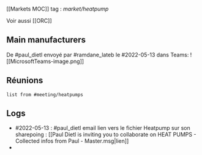 [[Markets MOC]]
tag : *market/heatpump*

Voir aussi [[ORC]]

## Main manufacturers

De #paul_dietl  envoyé par #ramdane_lateb  le #2022-05-13 dans Teams:
![[MicrosoftTeams-image.png]]

## Réunions

```dataview
list from #meeting/heatpumps
```

## Logs

- #2022-05-13 : #paul_dietl email lien vers le fichier Heatpump sur son sharepoing : [[Paul Dietl is inviting you to collaborate on HEAT PUMPS - Collected infos from Paul - Master.msg|lien]]
- 

